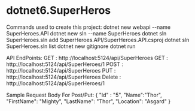 # dotnet6.SuperHeros

Commands used to create this project:
  dotnet new webapi --name SuperHeroes.API
  dotnet new sln --name SuperHeroes
  dotnet sln SuperHeroes.sln add SuperHeroes.API/SuperHeroes.API.csproj
  dotnet sln SuperHeroes.sln list
  dotnet new gitignore
  dotnet run

API EndPoints:
  GET  : http://localhost:5124/api/SuperHeroes
  GET  : http://localhost:5124/api/SuperHeroes/1
  POST : http://localhost:5124/api/SuperHeroes
  PUT  : http://localhost:5124/api/SuperHeroes
  Delete : http://localhost:5124/api/SuperHeroes/1
  
Sample Request Body For Post/Put:
  	{
		"Id" : "5",
		"Name":"Thor",
		"FirstName": "Mighty",
		"LastName": "Thor",
		"Location": "Asgard"
	}
